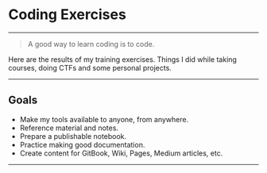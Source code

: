 # Coding Exercises

---

> A good way to learn coding is to code. 

Here are the results of my training exercises. 
Things I did while taking courses, doing CTFs and some personal projects. 

---

## Goals

- Make my tools available to anyone, from anywhere.
- Reference material and notes.
- Prepare a publishable notebook.
- Practice making good documentation.
- Create content for GitBook, Wiki, Pages, Medium articles, etc.

---
